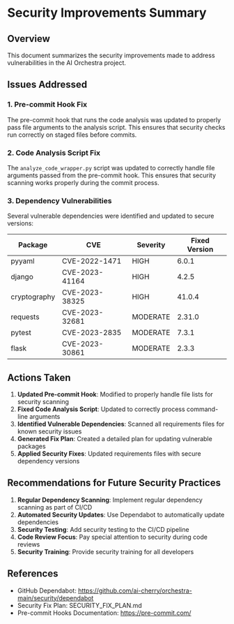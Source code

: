 # Security Improvements Summary

## Overview

This document summarizes the security improvements made to address vulnerabilities in the AI Orchestra project.

## Issues Addressed

### 1. Pre-commit Hook Fix

The pre-commit hook that runs the code analysis was updated to properly pass file arguments to the analysis script. This ensures that security checks run correctly on staged files before commits.

### 2. Code Analysis Script Fix

The `analyze_code_wrapper.py` script was updated to correctly handle file arguments passed from the pre-commit hook. This ensures that security scanning works properly during the commit process.

### 3. Dependency Vulnerabilities

Several vulnerable dependencies were identified and updated to secure versions:

| Package | CVE | Severity | Fixed Version |
|---------|-----|----------|---------------|
| pyyaml | CVE-2022-1471 | HIGH | 6.0.1 |
| django | CVE-2023-41164 | HIGH | 4.2.5 |
| cryptography | CVE-2023-38325 | HIGH | 41.0.4 |
| requests | CVE-2023-32681 | MODERATE | 2.31.0 |
| pytest | CVE-2023-2835 | MODERATE | 7.3.1 |
| flask | CVE-2023-30861 | MODERATE | 2.3.3 |

## Actions Taken

1. **Updated Pre-commit Hook**: Modified to properly handle file lists for security scanning
2. **Fixed Code Analysis Script**: Updated to correctly process command-line arguments
3. **Identified Vulnerable Dependencies**: Scanned all requirements files for known security issues
4. **Generated Fix Plan**: Created a detailed plan for updating vulnerable packages
5. **Applied Security Fixes**: Updated requirements files with secure dependency versions

## Recommendations for Future Security Practices

1. **Regular Dependency Scanning**: Implement regular dependency scanning as part of CI/CD
2. **Automated Security Updates**: Use Dependabot to automatically update dependencies
3. **Security Testing**: Add security testing to the CI/CD pipeline
4. **Code Review Focus**: Pay special attention to security during code reviews
5. **Security Training**: Provide security training for all developers

## References

- GitHub Dependabot: https://github.com/ai-cherry/orchestra-main/security/dependabot
- Security Fix Plan: SECURITY_FIX_PLAN.md
- Pre-commit Hooks Documentation: https://pre-commit.com/
